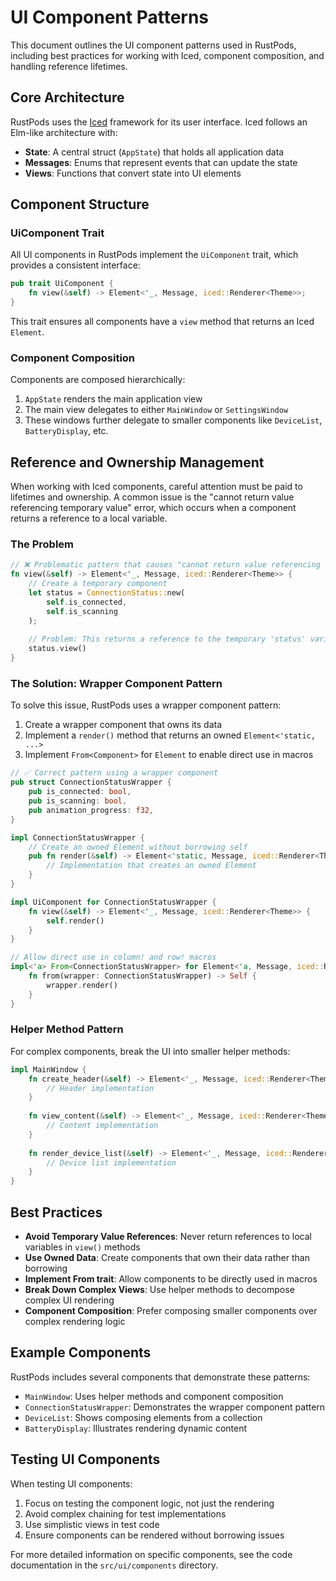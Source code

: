 # UI Component Patterns

This document outlines the UI component patterns used in RustPods, including best practices for working with Iced, component composition, and handling reference lifetimes.

## Core Architecture

RustPods uses the [Iced](https://github.com/iced-rs/iced) framework for its user interface. Iced follows an Elm-like architecture with:

- **State**: A central struct (`AppState`) that holds all application data
- **Messages**: Enums that represent events that can update the state
- **Views**: Functions that convert state into UI elements

## Component Structure

### UiComponent Trait

All UI components in RustPods implement the `UiComponent` trait, which provides a consistent interface:

```rust
pub trait UiComponent {
    fn view(&self) -> Element<'_, Message, iced::Renderer<Theme>>;
}
```

This trait ensures all components have a `view` method that returns an Iced `Element`.

### Component Composition

Components are composed hierarchically:

1. `AppState` renders the main application view
2. The main view delegates to either `MainWindow` or `SettingsWindow`
3. These windows further delegate to smaller components like `DeviceList`, `BatteryDisplay`, etc.

## Reference and Ownership Management

When working with Iced components, careful attention must be paid to lifetimes and ownership. A common issue is the "cannot return value referencing temporary value" error, which occurs when a component returns a reference to a local variable.

### The Problem

```rust
// ❌ Problematic pattern that causes "cannot return value referencing temporary value"
fn view(&self) -> Element<'_, Message, iced::Renderer<Theme>> {
    // Create a temporary component
    let status = ConnectionStatus::new(
        self.is_connected, 
        self.is_scanning
    );
    
    // Problem: This returns a reference to the temporary 'status' variable
    status.view()
}
```

### The Solution: Wrapper Component Pattern

To solve this issue, RustPods uses a wrapper component pattern:

1. Create a wrapper component that owns its data
2. Implement a `render()` method that returns an owned `Element<'static, ...>`
3. Implement `From<Component>` for `Element` to enable direct use in macros

```rust
// ✅ Correct pattern using a wrapper component
pub struct ConnectionStatusWrapper {
    pub is_connected: bool,
    pub is_scanning: bool,
    pub animation_progress: f32,
}

impl ConnectionStatusWrapper {
    // Create an owned Element without borrowing self
    pub fn render(&self) -> Element<'static, Message, iced::Renderer<Theme>> {
        // Implementation that creates an owned Element
    }
}

impl UiComponent for ConnectionStatusWrapper {
    fn view(&self) -> Element<'_, Message, iced::Renderer<Theme>> {
        self.render()
    }
}

// Allow direct use in column! and row! macros
impl<'a> From<ConnectionStatusWrapper> for Element<'a, Message, iced::Renderer<Theme>> {
    fn from(wrapper: ConnectionStatusWrapper) -> Self {
        wrapper.render()
    }
}
```

### Helper Method Pattern

For complex components, break the UI into smaller helper methods:

```rust
impl MainWindow {
    fn create_header(&self) -> Element<'_, Message, iced::Renderer<Theme>> {
        // Header implementation
    }
    
    fn view_content(&self) -> Element<'_, Message, iced::Renderer<Theme>> {
        // Content implementation
    }
    
    fn render_device_list(&self) -> Element<'_, Message, iced::Renderer<Theme>> {
        // Device list implementation
    }
}
```

## Best Practices

- **Avoid Temporary Value References**: Never return references to local variables in `view()` methods
- **Use Owned Data**: Create components that own their data rather than borrowing
- **Implement From trait**: Allow components to be directly used in macros
- **Break Down Complex Views**: Use helper methods to decompose complex UI rendering
- **Component Composition**: Prefer composing smaller components over complex rendering logic

## Example Components

RustPods includes several components that demonstrate these patterns:

- `MainWindow`: Uses helper methods and component composition
- `ConnectionStatusWrapper`: Demonstrates the wrapper component pattern
- `DeviceList`: Shows composing elements from a collection
- `BatteryDisplay`: Illustrates rendering dynamic content

## Testing UI Components

When testing UI components:

1. Focus on testing the component logic, not just the rendering
2. Avoid complex chaining for test implementations
3. Use simplistic views in test code
4. Ensure components can be rendered without borrowing issues

For more detailed information on specific components, see the code documentation in the `src/ui/components` directory. 